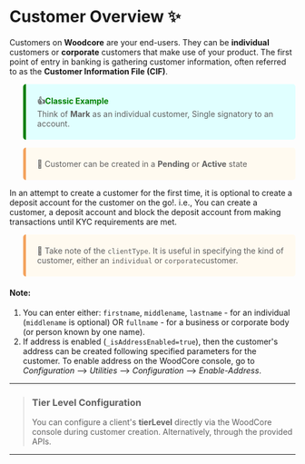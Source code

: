 # Customer Overview ✨

Customers on **Woodcore** are your end-users. They can be **individual** customers or **corporate** customers that make use of your product. The first point of entry in banking is gathering customer information, often referred to as the **Customer Information File (CIF)**.

<blockquote style="background-color: lightcyan; padding: 20px; border-left: 5px solid green; border-radius: 5px;"> 
<strong>👍<span style="color: green;">Classic Example</span></strong><br>
Think of <strong>Mark</strong> as an individual customer, Single signatory to an account.
</blockquote>

<blockquote style="background-color: floralwhite; padding: 20px; border-left: 5px solid sandybrown; border-radius: 5px;">
🚧 Customer can be created in a <strong>Pending</strong> or <strong>Active</strong> state
</blockquote>

In an attempt to create a customer for the first time, it is optional to create a deposit account for the customer on the go!. i.e., You can create a customer, a deposit account and block the deposit account from making transactions until KYC requirements are met.

<blockquote style="background-color: floralwhite; padding: 20px; border-left: 5px solid sandybrown; border-radius: 5px;"> 
🚧
Take note of the <code>clientType</code>. It is useful in specifying the kind of customer, either an <code>individual</code> or <code>corporate</code>customer.
</blockquote>

#### Note:
<ol>
<li> You can enter either: <code>firstname</code>, <code>middlename</code>, <code>lastname</code> - for an individual (<code>middlename</code> is optional) OR
<code>fullname</code> - for a business or corporate body (or person known by one name).</li>
<li>If address is enabled (<code>_isAddressEnabled=true</code>), then the customer's address can be created following specified parameters for the customer. To enable address on the WoodCore console, go to <i>Configuration</i> —> <i>Utilities</i> —> <i>Configuration</i> —> <i>Enable-Address</i>.</li>
</ol>



---

> ### Tier Level Configuration
>
>You can configure a client's **tierLevel** directly via the WoodCore console during customer creation. Alternatively, through the provided APIs.

---
